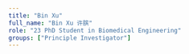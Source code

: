 ```yaml
---
title: "Bin Xu"
full_name: "Bin Xu 许膑"
role: "23 PhD Student in Biomedical Engineering"
groups: ["Principle Investigator"]
---
```


